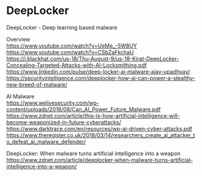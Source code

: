 # DeepLocker
DeepLocker - Deep learning based malware

Overview                                                                                                                     
https://www.youtube.com/watch?v=UeMe_-5W8UY         
https://www.youtube.com/watch?v=CSbZaFkchaU
https://i.blackhat.com/us-18/Thu-August-9/us-18-Kirat-DeepLocker-Concealing-Targeted-Attacks-with-AI-Locksmithing.pdf                  
https://www.linkedin.com/pulse/deep-locker-ai-malware-ajay-upadhyay/                                                             
https://securityintelligence.com/deeplocker-how-ai-can-power-a-stealthy-new-breed-of-malware/       

AI Malware                                                                                                                      
https://www.welivesecurity.com/wp-content/uploads/2018/08/Can_AI_Power_Future_Malware.pdf
https://www.zdnet.com/article/this-is-how-artificial-intelligence-will-become-weaponized-in-future-cyberattacks/
https://www.darktrace.com/en/resources/wp-ai-driven-cyber-attacks.pdf
https://www.theregister.co.uk/2018/03/14/researchers_create_ai_attacker_to_defeat_ai_malware_defender/


DeepLocker: When malware turns artificial intelligence into a weapon                                                           
https://www.zdnet.com/article/deeplocker-when-malware-turns-artificial-intelligence-into-a-weapon/
